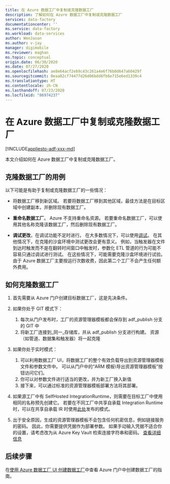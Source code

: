 ```yaml
---
title: 在 Azure 数据工厂中复制或克隆数据工厂
description: 了解如何在 Azure 数据工厂中复制或克隆数据工厂
services: data-factory
documentationcenter: ''
ms.service: data-factory
ms.workload: data-services
author: WenJason
ms.author: v-jay
manager: digimobile
ms.reviewer: maghan
ms.topic: conceptual
origin.date: 06/30/2020
ms.date: 07/27/2020
ms.openlocfilehash: ae8e64acf2eb9c43c261a4e6f76b0d647a60429f
ms.sourcegitcommit: 0eaa82cf74477d26d06bdd8fb6e715e6ed1339c4
ms.translationtype: HT
ms.contentlocale: zh-CN
ms.lasthandoff: 07/23/2020
ms.locfileid: "86974237"
---
```

# <a name="copy-or-clone-a-data-factory-in-azure-data-factory"></a>在 Azure 数据工厂中复制或克隆数据工厂

[!INCLUDE[appliesto-adf-xxx-md](includes/appliesto-adf-xxx-md.md)]

本文介绍如何在 Azure 数据工厂中复制或克隆数据工厂。

## <a name="use-cases-for-cloning-a-data-factory"></a>克隆数据工厂的用例

以下可能是有助于复制或克隆数据工厂的一些情况：

- 将数据工厂移到新区域。 若要将数据工厂移到其他区域，最佳方法是在目标区域中创建副本，并删除现有数据工厂。

- **重命名数据工厂**。 Azure 不支持重命名资源。 若要重命名数据工厂，可以使用其他名称克隆该数据工厂，然后删除现有数据工厂。

- **调试更改**，在调试功能不足时进行。 在大多数情况下，可以使用[调试](iterative-development-debugging.md)。 在其他情况下，在克隆的沙盒环境中测试更改会更有意义。 例如，当触发器在文件到达时触发而不是在翻转时间窗口中触发时，参数化 ETL 管道的行为可能不容易只通过调试进行测试。 在这些情况下，可能需要克隆沙盒环境进行试验。 由于 Azure 数据工厂主要按运行次数收费，因此第二个工厂不会产生任何额外费用。

## <a name="how-to-clone-a-data-factory"></a>如何克隆数据工厂

1. 首先需要从 Azure 门户创建目标数据工厂，这是先决条件。

1. 如果你处于 GIT 模式下：
    1. 每次从门户发布时，工厂的资源管理器模板都会保存到 adf\_publish 分支的 GIT 中
    1. 将新工厂连接到_同一_存储库，并从 adf\_publish 分支进行构建。 资源（如管道、数据集和触发器）将一起克隆

1. 如果你处于实时模式：
    1. 可以利用数据工厂 UI，将数据工厂的整个有效负载导出到资源管理器模板文件和参数文件中。 可以从门户中的“ARM 模板\导出资源管理器模板”按钮访问它们。
    1. 你可以对参数文件进行适当的更改，并为新工厂换入新值
    1. 接下来，可以通过标准的资源管理器模板部署方法将其部署。

1. 如果源工厂中有 SelfHosted IntegrationRuntime，则需要在目标工厂中使用相同的名称预先创建它。 若要在不同工厂中共享自承载 Integration Runtime 时，可以在共享自承载 IR 时使用[此处](create-shared-self-hosted-integration-runtime-powershell.md)发布的模式。

1. 出于安全原因，生成的资源管理器模板不会包含任何机密信息，例如链接服务的密码。 因此，你需要提供凭据作为部署参数。 如果手动输入凭据不适合你的设置，请考虑改为从 Azure Key Vault 检索连接字符串和密码。 [查看详细信息](store-credentials-in-key-vault.md)

## <a name="next-steps"></a>后续步骤

在[使用 Azure 数据工厂 UI 创建数据工厂](quickstart-create-data-factory-portal.md)中查看 Azure 门户中创建数据工厂的指南。
